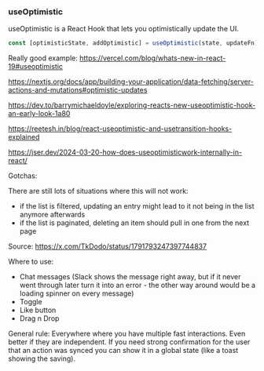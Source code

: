 ### useOptimistic

useOptimistic is a React Hook that lets you optimistically update the UI.

```ts
const [optimisticState, addOptimistic] = useOptimistic(state, updateFn);
```

Really good example: https://vercel.com/blog/whats-new-in-react-19#useoptimistic

https://nextjs.org/docs/app/building-your-application/data-fetching/server-actions-and-mutations#optimistic-updates

https://dev.to/barrymichaeldoyle/exploring-reacts-new-useoptimistic-hook-an-early-look-1a80

https://reetesh.in/blog/react-useoptimistic-and-usetransition-hooks-explained

https://jser.dev/2024-03-20-how-does-useoptimisticwork-internally-in-react/

Gotchas:

There are still lots of situations where this will not work:

- if the list is filtered, updating an entry might lead to it not being in the list anymore afterwards
- if the list is paginated, deleting an item should pull in one from the next page

Source: https://x.com/TkDodo/status/1791793247397744837

Where to use:

- Chat messages (Slack shows the message right away, but if it never went through later turn it into an error - the other way around would be a loading spinner on every message)
- Toggle
- Like button
- Drag n Drop

General rule: Everywhere where you have multiple fast interactions. Even better if they are independent. If you need strong confirmation for the user that an action was synced you can show it in a global state (like a toast showing the saving).
